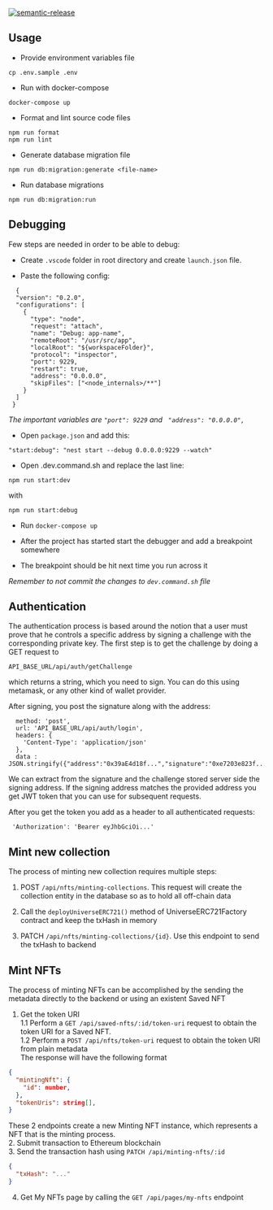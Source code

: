 [![semantic-release](https://img.shields.io/badge/%20%20%F0%9F%93%A6%F0%9F%9A%80-semantic--release-e10079.svg)](https://github.com/semantic-release/semantic-release)

## Usage

- Provide environment variables file

```shell script
cp .env.sample .env
```

- Run with docker-compose

```shell script
docker-compose up
```

- Format and lint source code files

```shell script
npm run format
npm run lint
```

- Generate database migration file

```shell script
npm run db:migration:generate <file-name>
```

- Run database migrations

```shell script
npm run db:migration:run
```

## Debugging

Few steps are needed in order to be able to debug:

- Create `.vscode` folder in root directory and create `launch.json` file.

- Paste the following config:

```
  {
  "version": "0.2.0",
  "configurations": [
    {
      "type": "node",
      "request": "attach",
      "name": "Debug: app-name",
      "remoteRoot": "/usr/src/app",
      "localRoot": "${workspaceFolder}",
      "protocol": "inspector",
      "port": 9229,
      "restart": true,
      "address": "0.0.0.0",
      "skipFiles": ["<node_internals>/**"]
    }
  ]
 }
```

_The important variables are `"port": 9229` and ` "address": "0.0.0.0",`_

- Open ```package.json``` and add this:

```
"start:debug": "nest start --debug 0.0.0.0:9229 --watch"
```


- Open .dev.command.sh and replace the last line:

```
npm run start:dev
```

with

```
npm run start:debug
```

- Run `docker-compose up`

- After the project has started start the debugger and add a breakpoint somewhere

- The breakpoint should be hit next time you run across it

_Remember to not commit the changes to `dev.command.sh` file_

## Authentication

The authentication process is based around the notion that a user must prove that he controls a specific address by signing a challenge with the corresponding private key. The first step is to get the challenge by doing a GET request to

```shell script
API_BASE_URL/api/auth/getChallenge
```

which returns a string, which you need to sign. You can do this using metamask, or any other kind of wallet provider.

After signing, you post the signature along with the address:

```shell script
  method: 'post',
  url: 'API_BASE_URL/api/auth/login',
  headers: {
    'Content-Type': 'application/json'
  },
  data : JSON.stringify({"address":"0x39aE4d18f...","signature":"0xe7203e823f..."});
```

We can extract from the signature and the challenge stored server side the signing address. If the signing address matches the provided address you get JWT token that you can use for subsequent requests.

After you get the token you add as a header to all authenticated requests:

```shell script
 'Authorization': 'Bearer eyJhbGciOi...'
```

## Mint new collection

The process of minting new collection requires multiple steps:

1. POST `/api/nfts/minting-collections`. This request will create the collection entity in the database so as to hold all off-chain data
2. Call the `deployUniverseERC721()` method of UniverseERC721Factory contract and keep the txHash in memory

3. PATCH `/api/nfts/minting-collections/{id}`. Use this endpoint to send the txHash to backend
## Mint NFTs

The process of minting NFTs can be accomplished by the sending the metadata directly to the backend or using an existent Saved NFT

1. Get the token URI  
1.1 Perform a `GET /api/saved-nfts/:id/token-uri` request to obtain the token URI for a Saved NFT.  
1.2 Perform a `POST /api/nfts/token-uri` request to obtain the token URI from plain metadata  
The response will have the following format
```json
{
  "mintingNft": {
    "id": number,
  },
  "tokenUris": string[],
}
```
These 2 endpoints create a new Minting NFT instance, which represents a NFT that is the minting process.  
2. Submit transaction to Ethereum blockchain  
3. Send the transaction hash using `PATCH /api/minting-nfts/:id`  
```json
{
  "txHash": "..."
}
```
4. Get My NFTs page by calling the `GET /api/pages/my-nfts` endpoint
